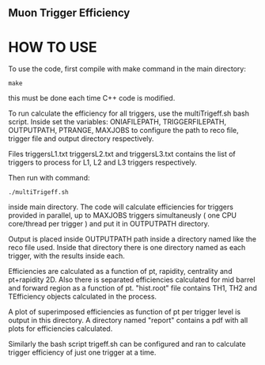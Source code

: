 ## Muon Trigger Efficiency

# HOW TO USE
To use the code, first compile with make command in the main directory:
```
make
```
this must be done each time C++ code is modified.

To run calculate the efficiency for all triggers, use the
multiTrigeff.sh bash script. Inside set the variables:
ONIAFILEPATH, TRIGGERFILEPATH, OUTPUTPATH, PTRANGE, MAXJOBS
to configure the path to reco file, trigger file and output directory respectively.

Files triggersL1.txt triggersL2.txt and triggersL3.txt contains the list of
triggers to process for L1, L2 and L3 triggers respectively.

Then run with command:
```
./multiTrigeff.sh
```
inside main directory.
The code will calculate efficiencies for triggers provided in parallel,
up to MAXJOBS triggers simultaneusly ( one CPU core/thread per trigger ) and put it in OUTPUTPATH directory.

Output is placed inside OUTPUTPATH path inside a directory named like the reco file used.
Inside that directory there is one directory named as each trigger, with the results inside each.

Efficiencies are calculated as a function of pt, rapidity, centrality and pt+rapidity 2D. Also there is separated efficiencies calculated for mid barrel and forward region as a function of pt. "hist.root" file contains TH1, TH2 and TEfficiency objects calculated in the process.

A plot of superimposed efficiencies as function of pt per trigger level is output in this directory.
A directory named "report" contains a pdf with all plots for efficiencies calculated.

Similarly the bash script trigeff.sh can be configured and ran to calculate trigger efficiency of just one trigger
at a time.